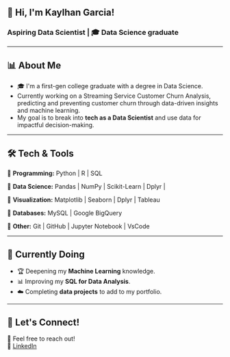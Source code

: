 
## 👋 Hi, I'm Kaylhan Garcia!

### Aspiring Data Scientist | 🎓 Data Science graduate

---

## 📊 About Me
- 🎓 I'm a first-gen college graduate with a degree in Data Science. 
- Currently working on a Streaming Service Customer Churn Analysis, predicting and preventing customer churn through data-driven insights and machine learning.
- My goal is to break into **tech as a Data Scientist** and use data for impactful decision-making.

---

## 🛠️ Tech & Tools
🔹 **Programming:** Python | R | SQL  

🔹 **Data Science:** Pandas | NumPy | Scikit-Learn | Dplyr |

🔹 **Visualization:** Matplotlib | Seaborn | Dplyr | Tableau  

🔹 **Databases:** MySQL | Google BigQuery  

🔹 **Other:** Git | GitHub | Jupyter Notebook | VsCode 

---


## 🌱 Currently Doing
- 🏆 Deepening my **Machine Learning** knowledge.  
- 📊 Improving my **SQL for Data Analysis**.  
- ☁️ Completing **data projects** to add to my portfolio. 

---

## 💬 Let's Connect!
📩 Feel free to reach out!  
💼 [LinkedIn](https://www.linkedin.com/in/kaylhan-garcia/) 
